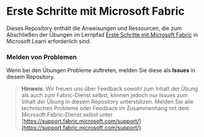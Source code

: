 # Erste Schritte mit Microsoft Fabric

Dieses Repository enthält die Anweisungen und Ressourcen, die zum Abschließen der Übungen im Lernpfad [Erste Schritte mit Microsoft Fabric](https://aka.ms/learn-fabric) in Microsoft Learn erforderlich sind.

### Melden von Problemen

Wenn bei den Übungen Probleme auftreten, melden Sie diese als **Issues** in diesem Repository.

> **Hinweis**: Wir freuen uns über Feedback sowohl zum Inhalt der Übung als auch zum Fabric-Dienst selbst, können jedoch nur Issues zum Inhalt der Übung in diesem Repository unterstützen. Melden Sie alle technischen Probleme oder Feedback im Zusammenhang mit dem Microsoft Fabric-Dienst selbst unter [https://support.fabric.microsoft.com/support/](https://support.fabric.microsoft.com/support/).
